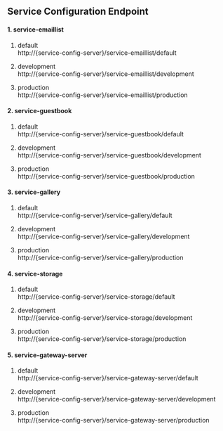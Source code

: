 ## Service Configuration Endpoint

#### 1. service-emaillist
1.	default<br/>
	http://{service-config-server}/service-emaillist/default
	
2.	development<br/>
	http://{service-config-server}/service-emaillist/development	

3.	production<br/>
	http://{service-config-server}/service-emaillist/production


#### 2. service-guestbook
1.	default<br/>
	http://{service-config-server}/service-guestbook/default
	
2.	development<br/>
	http://{service-config-server}/service-guestbook/development	

3.	production<br/>
	http://{service-config-server}/service-guestbook/production


#### 3. service-gallery
1.	default<br/>
	http://{service-config-server}/service-gallery/default
	
2.	development<br/>
	http://{service-config-server}/service-gallery/development	

3.	production<br/>
	http://{service-config-server}/service-gallery/production


#### 4. service-storage
1.	default<br/>
	http://{service-config-server}/service-storage/default
	
2.	development<br/>
	http://{service-config-server}/service-storage/development	

3.	production<br/>
	http://{service-config-server}/service-storage/production

#### 5. service-gateway-server
1.	default<br/>
	  http://{service-config-server}/service-gateway-server/default

2.	development<br/>
	  http://{service-config-server}/service-gateway-server/development

3.	production<br/>
	  http://{service-config-server}/service-gateway-server/production
